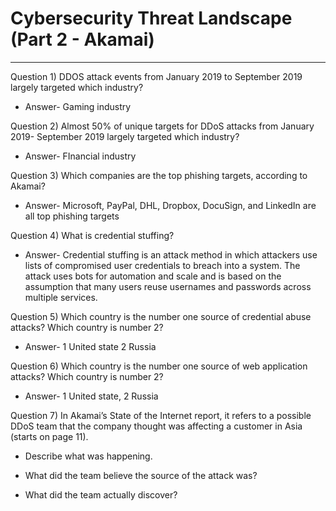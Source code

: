 # Cybersecurity Threat Landscape (Part 2 - Akamai)
***
Question 1) DDOS attack events from January 2019 to September 2019 largely targeted which industry? 
* Answer- Gaming industry

Question 2) Almost 50% of unique targets for DDoS attacks from January 2019- September 2019 largely targeted which industry? 
* Answer- FInancial industry

Question 3) Which companies are the top phishing targets, according to Akamai? 
* Answer- Microsoft, PayPal, DHL, Dropbox, DocuSign, and  LinkedIn are all top phishing targets

Question 4) What is credential stuffing? 
* Answer- Credential stuffing is an attack method in which attackers use lists of compromised user credentials to breach into a system. 
 The attack uses bots for automation and scale and is based on the assumption that many users reuse usernames and passwords across multiple services.

Question 5) Which country is the number one source of credential abuse attacks? Which country is number 2?
* Answer- 1 United state
          2 Russia

Question 6) Which country is the number one source of web application attacks? Which country is number 2?
* Answer- 1 United state,
          2 Russia 

Question 7) In Akamai’s State of the Internet report, it refers to a possible DDoS team that the company thought was affecting a customer in Asia (starts on page 11). 

* Describe what was happening.

* What did the team believe the source of the attack was? 

* What did the team actually discover? 
